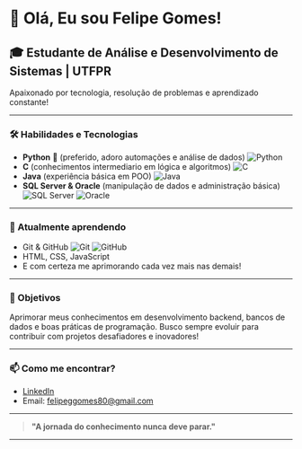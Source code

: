 # 👋 Olá, Eu sou Felipe Gomes!

## 🎓 Estudante de Análise e Desenvolvimento de Sistemas | UTFPR
Apaixonado por tecnologia, resolução de problemas e aprendizado constante!

---

### 🛠️ Habilidades e Tecnologias

- **Python** 💙 (preferido, adoro automações e análise de dados) 
![Python](https://img.shields.io/badge/-Python-3776AB?style=flat&logo=python&logoColor=white)
- **C** (conhecimentos intermediario em lógica e algoritmos) 
![C](https://img.shields.io/badge/-C-00599C?style=flat&logo=c&logoColor=white)
- **Java** (experiência básica em POO) 
![Java](https://img.shields.io/badge/-Java-007396?style=flat&logo=java&logoColor=white)
- **SQL Server & Oracle** (manipulação de dados e administração básica) 
![SQL Server](https://img.shields.io/badge/-SQL%20Server-CC2927?style=flat&logo=microsoft-sql-server&logoColor=white) ![Oracle](https://img.shields.io/badge/-Oracle-F80000?style=flat&logo=oracle&logoColor=white)

---

### 🌱 Atualmente aprendendo
- Git & GitHub 
![Git](https://img.shields.io/badge/-Git-F05032?style=flat&logo=git&logoColor=white) ![GitHub](https://img.shields.io/badge/-GitHub-181717?style=flat&logo=github&logoColor=white)
- HTML, CSS, JavaScript
- E com certeza me aprimorando cada vez mais nas demais!
---

### 🚀 Objetivos
Aprimorar meus conhecimentos em desenvolvimento backend, bancos de dados e boas práticas de programação.
Busco sempre evoluir para contribuir com projetos desafiadores e inovadores!

---

### 📫 Como me encontrar?
- [LinkedIn](---)
- Email: felipeggomes80@gmail.com

---

> **"A jornada do conhecimento nunca deve parar."**

---



